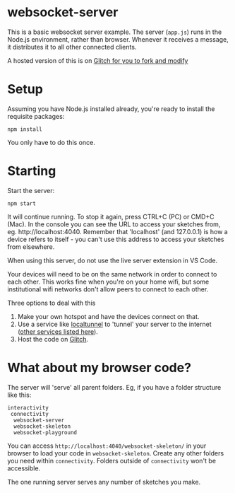 # websocket-server

This is a basic websocket server example. The server (`app.js`) runs in the Node.js environment, rather than browser. Whenever it receives a message, it distributes it to all other connected clients.


A hosted version of this is on [Glitch for you to fork and modify](https://glitch.com/edit/#!/ch-websockets-skeleton)

# Setup 

Assuming you have Node.js installed already, you're ready to install the requisite packages:

`npm install`

You only have to do this once.

# Starting

Start the server:

`npm start`

It will continue running. To stop it again, press CTRL+C (PC) or CMD+C (Mac). In the console you can see the URL to access your sketches from, eg. http://localhost:4040. Remember that 'localhost' (and 127.0.0.1) is how a device refers to itself - you can't use this address to access your sketches from elsewhere.

When using this server, do not use the live server extension in VS Code.

Your devices will need to be on the same network in order to connect to each other. This works fine when you're on your home wifi, but some institutional wifi networks don't allow peers to connect to each other. 

Three options to deal with this
1. Make your own hotspot and have the devices connect on that.
2. Use a service like [localtunnel](https://github.com/localtunnel/localtunnel) to 'tunnel' your server to the internet ([other services listed here](https://github.com/anderspitman/awesome-tunneling)). 
3. Host the code on [Glitch](https://glitch.com/edit/#!/ch-websockets-skeleton).

# What about my browser code?

The server will 'serve' all parent folders. Eg, if you have a folder structure like this:

```
interactivity
 connectivity
  websocket-server
  websocket-skeleton
  websocket-playground
```

You can access `http://localhost:4040/websocket-skeleton/` in your browser to load your code in `websocket-skeleton`. Create any other folders you need within `connectivity`. Folders outside of `connectivity` won't be accessible.

The one running server serves any number of sketches you make.
